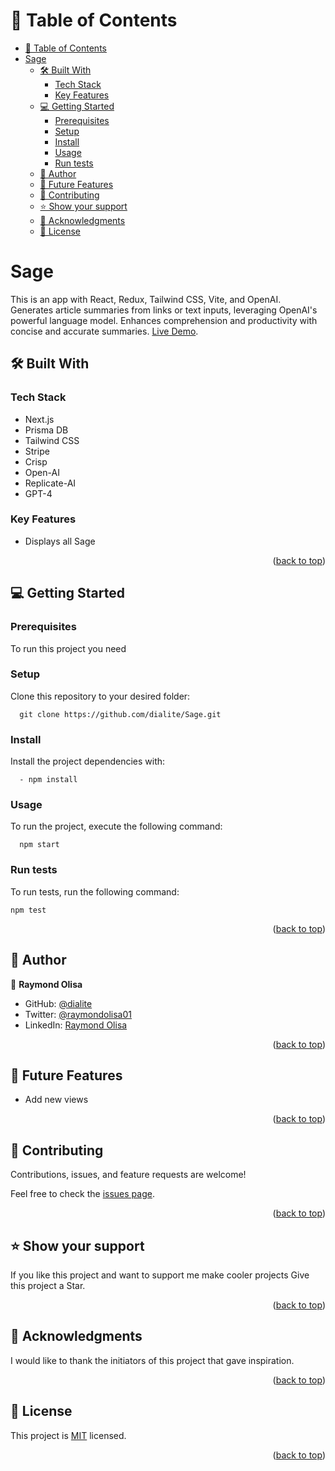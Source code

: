 <a name="readme-top"></a></a>

# 📗 Table of Contents

- [📗 Table of Contents](#-table-of-contents)
- [Sage ](#Sage-)
  - [🛠 Built With ](#-built-with-)
    - [Tech Stack ](#tech-stack-)
    - [Key Features ](#key-features-)
  - [💻 Getting Started ](#-getting-started-)
    - [Prerequisites](#prerequisites)
    - [Setup](#setup)
    - [Install](#install)
    - [Usage ](#usage-)
    - [Run tests](#run-tests)
  - [👥 Author ](#-author-)
  - [🔭 Future Features ](#-future-features-)
  - [🤝 Contributing ](#-contributing-)
  - [⭐️ Show your support ](#️-show-your-support-)
  - [🙏 Acknowledgments ](#-acknowledgments-)
  - [📝 License ](#-license-)

# Sage <a name="hello-rails-react"></a>

This is an app with React, Redux, Tailwind CSS, Vite, and OpenAI. Generates article summaries from links or text inputs, leveraging OpenAI's powerful language model. Enhances comprehension and productivity with concise and accurate summaries.
[Live Demo](https://saas-ai-platform-2qqyp5ra0-dialite.vercel.app/).

## 🛠 Built With <a name="built-with"></a>

### Tech Stack <a name="tech-stack"></a>

<ul>
  <li>Next.js</li>
  <li>Prisma DB</li>
  <li>Tailwind CSS</li>
  <li>Stripe</li>
  <li>Crisp</li>
  <li>Open-AI</li>
  <li>Replicate-AI</li>
  <li>GPT-4</li>
</ul>

<!-- Features -->

### Key Features <a name="key-features"></a>

- Displays all Sage

<p align="right">(<a href="#readme-top">back to top</a>)</p>

<!-- GETTING STARTED -->

## 💻 Getting Started <a name="getting-started"></a>

### Prerequisites

To run this project you need

### Setup

Clone this repository to your desired folder:

```
  git clone https://github.com/dialite/Sage.git
```

### Install

Install the project dependencies with:

```
  - npm install
```

### Usage <a name="usage"></a>

To run the project, execute the following command:

```
  npm start
```

### Run tests

To run tests, run the following command:

```
npm test
```

<p align="right">(<a href="#readme-top">back to top</a>)</p>

<!-- AUTHORS -->

## 👥 Author <a name="authors"></a>

👤 **Raymond Olisa**

- GitHub: [@dialite](https://github.com/dialite)
- Twitter: [@raymondolisa01](https://twitter.com/raymondolisa01)
- LinkedIn: [Raymond Olisa](https://www.linkedin.com/in/raymond-olisa-775929243/)

<p align="right">(<a href="#readme-top">back to top</a>)</p>

<!-- FUTURE FEATURES -->

## 🔭 Future Features <a name="future-features"></a>

- Add new views

<p align="right">(<a href="#readme-top">back to top</a>)</p>

<!-- CONTRIBUTING -->

## 🤝 Contributing <a name="contributing"></a>

Contributions, issues, and feature requests are welcome!

Feel free to check the [issues page](../../issues/).

<p align="right">(<a href="#readme-top">back to top</a>)</p>

<!-- SUPPORT -->

## ⭐️ Show your support <a name="support"></a>

If you like this project and want to support me make cooler projects Give this project a Star.

<p align="right">(<a href="#readme-top">back to top</a>)</p>

<!-- ACKNOWLEDGEMENTS -->

## 🙏 Acknowledgments <a name="acknowledgements"></a>

I would like to thank the initiators of this project that gave inspiration.

<p align="right">(<a href="#readme-top">back to top</a>)</p>

<!-- LICENSE -->

## 📝 License <a name="license"></a>

This project is [MIT](./LICENSE) licensed.

<p align="right">(<a href="#readme-top">back to top</a>)</p>
